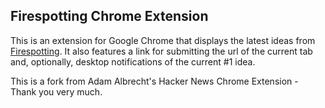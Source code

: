 ## Firespotting Chrome Extension  


This is an extension for Google Chrome that displays the latest ideas from [Firespotting](http://firespotting.com). It also features a link for submitting the url of the current tab and, optionally, desktop notifications of the current #1 idea.

This is a fork from Adam Albrecht's Hacker News Chrome Extension - Thank you very much.